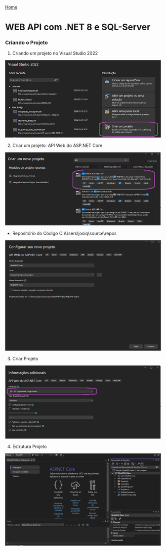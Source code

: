 <div> 
<p><a href="https://github.com/JosiTubaroski/WEB-API-com-.NET-8-e-SQL-Server">Home</a></p>
</div> 

# WEB API com .NET 8 e SQL-Server

### Criando o Projeto

1) Criando um projeto no Visual Studio 2022

<img src="https://github.com/JosiTubaroski/WEB-API-com-.NET-8-e-SQL-Server/blob/main/img/01_Criar_Projeto.png"/>

2) Criar um projeto: API Web do ASP.NET Core

<img src="https://github.com/JosiTubaroski/WEB-API-com-.NET-8-e-SQL-Server/blob/main/img/02_API_WEB.png"/>

- Repositório do Código C:\Users\josiq\source\repos

<img src="https://github.com/JosiTubaroski/WEB-API-com-.NET-8-e-SQL-Server/blob/main/img/03_Nome_Projeto.png"/>

3) Criar Projeto

<img src="https://github.com/JosiTubaroski/WEB-API-com-.NET-8-e-SQL-Server/blob/main/img/04_Estrutura_Projeto.png"/>

4) Estrutura Projeto

<img src="https://github.com/JosiTubaroski/WEB-API-com-.NET-8-e-SQL-Server/blob/main/img/05_Pastas_Projetos.png"/>
